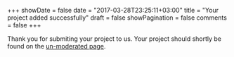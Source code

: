 +++
showDate = false
date = "2017-03-28T23:25:11+03:00"
title = "Your project added successfully"
draft = false
showPagination = false
comments = false
+++

Thank you for submiting your project to us. Your project should shortly be found on the [un-moderated page](/tags/un-moderated/). 

